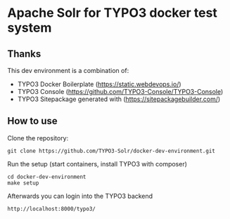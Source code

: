 # Apache Solr for TYPO3 docker test system

## Thanks

This dev environment is a combination of:

* TYPO3 Docker Boilerplate (https://static.webdevops.io/)
* TYPO3 Console (https://github.com/TYPO3-Console/TYPO3-Console)
* TYPO3 Sitepackage generated with (https://sitepackagebuilder.com/)


## How to use

Clone the repository:

```
git clone https://github.com/TYPO3-Solr/docker-dev-environment.git
```

Run the setup (start containers, install TYPO3 with composer)

```
cd docker-dev-environment
make setup
```

Afterwards you can login into the TYPO3 backend

```
http://localhost:8000/typo3/
```


